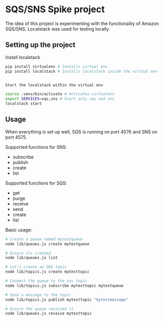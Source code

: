 # SQS/SNS Spike project

The idea of this project is experimenting with the functionality of Amazon SQS/SNS. Localstack was
used for testing locally.

## Setting up the project

Install localstack

```bash
pip install virtualenv # Installs virtual env
pip install localstack # Installs localstack inside the virtual env


Start the localstack within the virtual env

source .venv/bin/activate # Activates virtualenv
export SERVICES=sqs,sns # Start only sqs and sns
localstack start
```

## Usage

When everything is set up well,  SQS is running on port 4576 and SNS on port 4575.

Supported functions for SNS:

- subscribe
- publish
- create
- list

Supported functions for SQS:

- get
- purge
- receive
- send
- create
- list

Basic usage:

```bash
# Create a queue named mytestqueue
node lib/queues.js create mytestqueue

# Ensure its created
node lib/queues.js list

# Let's create an SNS topic
node lib/topics.js create mytesttopic

# Connect the queue to the sns topic
node lib/topics.js subscribe mytesttopic mytestqueue

# Send a message to the topic
node lib/topics.js publish mytesttopic "mytestmessage"

# Ensure the queue received it
node lib/queues.js receive mytesttopic
```
